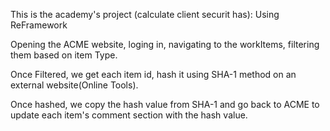 This is the academy's project (calculate client securit has): Using ReFramework

Opening the ACME website, loging in, navigating to the workItems, filtering them based on item Type.

Once Filtered, we get each item id, hash it using SHA-1 method on an external website(Online Tools).

Once hashed, we copy the hash value from SHA-1 and go back to ACME to update each item's comment section with the hash value.
